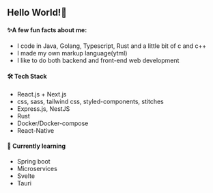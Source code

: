## Hello World!🐙

#### ✨A few fun facts about me:

* I code in Java, Golang, Typescript, Rust and a little bit of c and c++
* I made my own markup language(ytml)
* I like to do both backend and front-end web development

#### 🛠 Tech Stack

* React.js + Next.js
* css, sass, tailwind css, styled-components, stitches
* Express.js, NestJS
* Rust
* Docker/Docker-compose
* React-Native

#### 🧪 Currently learning

* Spring boot
* Microservices
* Svelte
* Tauri
